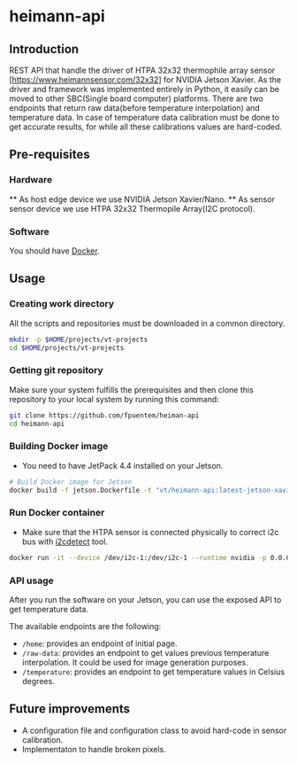 # heimann-api

## Introduction
REST API that handle the driver of HTPA 32x32 thermophile array sensor [https://www.heimannsensor.com/32x32] for NVIDIA Jetson Xavier. As the driver and framework was implemented entirely in Python, it easily can be moved to other SBC(Single board computer) platforms. There are two endpoints that return raw data(before temperature interpolation) and temperature data.  In case of temperature data calibration must be done to get accurate results, for while all these calibrations values are hard-coded.  
## Pre-requisites
### Hardware
** As host edge device we use NVIDIA Jetson Xavier/Nano.
** As sensor sensor device we use HTPA 32x32 Thermopile Array(I2C protocol).

### Software 
You should have [Docker](https://docs.docker.com/get-docker/).

## Usage
### Creating work directory
All the scripts and repositories must be downloaded in a common directory.
```bash
mkdir -p $HOME/projects/vt-projects
cd $HOME/projects/vt-projects
```

### Getting git repository
Make sure your system fulfills the prerequisites and then clone this repository to your local system by running this command:
```bash
git clone https://github.com/fpuentem/heiman-api
cd heimann-api
```
### Building Docker image
* You need to have JetPack 4.4 installed on your Jetson.
```bash
# Build Docker image for Jetson
docker build -f jetson.Dockerfile -t "vt/heimann-api:latest-jetson-xavier" .
```

### Run Docker container
* Make sure that the HTPA sensor is connected physically to correct i2c bus with [i2cdetect](https://manpages.debian.org/unstable/i2c-tools/i2cdetect.8.en.html) tool.
```bash
docker run -it --device /dev/i2c-1:/dev/i2c-1 --runtime nvidia -p 0.0.0.0:5050:5050 -v "$PWD":/repo vt/heimann-api:latest-jetson-xavier
```
### API usage
After you run the software on your Jetson, you can use the exposed API to get temperature data.

The available endpoints are the following:
- `/home`: provides an endpoint of initial page.
- `/raw-data`: provides an  endpoint to get values previous temperature interpolation. It could be used for image generation purposes.
- `/temperature`: provides an  endpoint to get temperature values in Celsius degrees.

## Future improvements
* A configuration file and configuration class to avoid hard-code in sensor calibration.
* Implementaton to handle broken pixels. 
